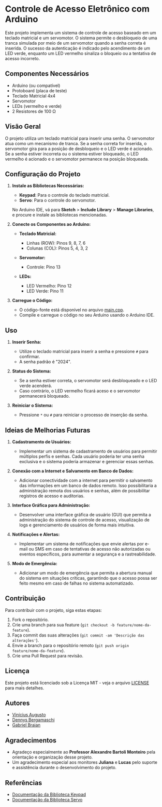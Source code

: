 # Controle de Acesso Eletrônico com Arduino

Este projeto implementa um sistema de controle de acesso baseado em um teclado matricial e um servomotor. O sistema permite o desbloqueio de uma tranca simulada por meio de um servomotor quando a senha correta é inserida. O sucesso da autenticação é indicado pelo acendimento de um LED verde, enquanto um LED vermelho sinaliza o bloqueio ou a tentativa de acesso incorreto.

## Componentes Necessários

- Arduino (ou compatível)
- Protoboard (placa de teste)
- Teclado Matricial 4x4
- Servomotor
- LEDs (vermelho e verde)
- 2 Resistores de 100 Ω


## Visão Geral

O projeto utiliza um teclado matricial para inserir uma senha. O servomotor atua como um mecanismo de tranca. Se a senha correta for inserida, o servomotor gira para a posição de desbloqueio e o LED verde é acionado. Se a senha estiver incorreta ou o sistema estiver bloqueado, o LED vermelho é acionado e o servomotor permanece na posição bloqueada.

## Configuração do Projeto

1. **Instale as Bibliotecas Necessárias:**
   - **Keypad**: Para o controle do teclado matricial.
   - **Servo**: Para o controle do servomotor.

   No Arduino IDE, vá para **Sketch** > **Include Library** > **Manage Libraries**, e procure e instale as bibliotecas mencionadas.

2. **Conecte os Componentes ao Arduino:**

   - **Teclado Matricial:**
     - Linhas (ROW): Pinos 9, 8, 7, 6
     - Colunas (COL): Pinos 5, 4, 3, 2

   - **Servomotor:**
     - Controle: Pino 13

   - **LEDs:**
     - LED Vermelho: Pino 12
     - LED Verde: Pino 11

3. **Carregue o Código:**
   - O código-fonte está disponível no arquivo [main.cpp](main.cpp).
   - Compile e carregue o código no seu Arduino usando o Arduino IDE.

## Uso

1. **Inserir Senha:**
   - Utilize o teclado matricial para inserir a senha e pressione `#` para confirmar.
   - A senha padrão é "2024".

2. **Status do Sistema:**
   - Se a senha estiver correta, o servomotor será desbloqueado e o LED verde acenderá.
   - Caso contrário, o LED vermelho ficará aceso e o servomotor permanecerá bloqueado.

3. **Reiniciar o Sistema:**
   - Pressione `*` ou `#` para reiniciar o processo de inserção da senha.

## Ideias de Melhorias Futuras

1. **Cadastramento de Usuários:**
   - Implementar um sistema de cadastramento de usuários para permitir múltiplos perfis e senhas. Cada usuário poderia ter uma senha exclusiva e o sistema poderia armazenar e gerenciar essas senhas.

2. **Conexão com a Internet e Salvamento em Banco de Dados:**
   - Adicionar conectividade com a internet para permitir o salvamento das informações em um banco de dados remoto. Isso possibilitaria a administração remota dos usuários e senhas, além de possibilitar registros de acesso e auditorias.

3. **Interface Gráfica para Administração:**
   - Desenvolver uma interface gráfica de usuário (GUI) que permita a administração do sistema de controle de acesso, visualização de logs e gerenciamento de usuários de forma mais intuitiva.

4. **Notificações e Alertas:**
   - Implementar um sistema de notificações que envie alertas por e-mail ou SMS em caso de tentativas de acesso não autorizadas ou eventos específicos, para aumentar a segurança e a rastreabilidade.

5. **Modo de Emergência:**
   - Adicionar um modo de emergência que permita a abertura manual do sistema em situações críticas, garantindo que o acesso possa ser feito mesmo em caso de falhas no sistema automatizado.

## Contribuição

Para contribuir com o projeto, siga estas etapas:

1. Fork o repositório.
2. Crie uma branch para sua feature (`git checkout -b feature/nome-da-feature`).
3. Faça commit das suas alterações (`git commit -am 'Descrição das alterações'`).
4. Envie a branch para o repositório remoto (`git push origin feature/nome-da-feature`).
5. Crie uma Pull Request para revisão.

## Licença

Este projeto está licenciado sob a Licença MIT - veja o arquivo [LICENSE](https://opensource.org/license/mit) para mais detalhes.

## Autores

- [Vinícius Augusto](https://github.com/Dev-Vinicius1) 
- [Dennys Bergamaschi](https://github.com/DevDennys) 
- [Gabriel Braian](https://github.com/gabrieljpeg)

## Agradecimentos

- Agradeço especialmente ao **Professor Alexandre Bartoli Monteiro** pela orientação e organização desse projeto.
- Um agradecimento especial aos monitores **Juliana** e **Lucas** pelo suporte e assistência durante o desenvolvimento do projeto.

## Referências

- [Documentação da Biblioteca Keypad](https://www.arduinolibraries.info/libraries/keypad)
- [Documentação da Biblioteca Servo](https://www.arduino.cc/en/Reference/Servo)
